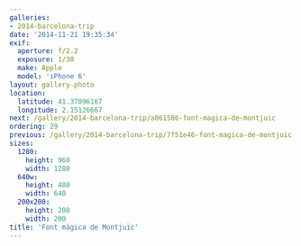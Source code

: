 ```yaml
---
galleries:
- 2014-barcelona-trip
date: '2014-11-21 19:35:34'
exif:
  aperture: f/2.2
  exposure: 1/30
  make: Apple
  model: 'iPhone 6'
layout: gallery-photo
location:
  latitude: 41.37096167
  longitude: 2.15126667
next: /gallery/2014-barcelona-trip/a061586-font-magica-de-montjuic
ordering: 29
previous: /gallery/2014-barcelona-trip/7f51e46-font-magica-de-montjuic
sizes:
  1280:
    height: 960
    width: 1280
  640w:
    height: 480
    width: 640
  200x200:
    height: 200
    width: 200
title: 'Font màgica de Montjuïc'
---
```


